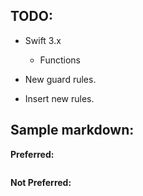 ## TODO:

* Swift 3.x
	* Functions

* New guard rules.
* Insert new rules.

## Sample markdown:

**Preferred:**

```swift
```

**Not Preferred:**

```swift
```
